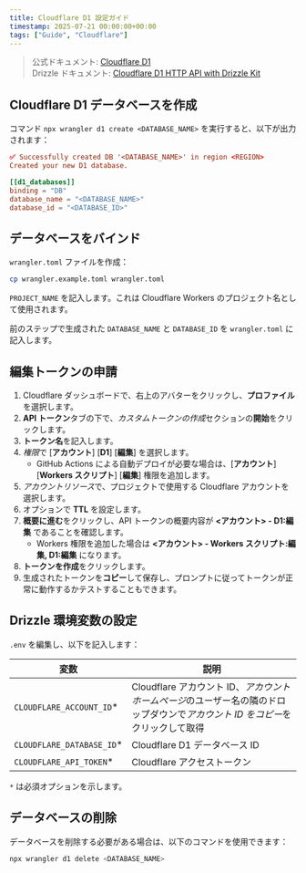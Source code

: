 ```yaml
---
title: Cloudflare D1 設定ガイド
timestamp: 2025-07-21 00:00:00+00:00
tags: ["Guide", "Cloudflare"]
---
```


> 公式ドキュメント: [Cloudflare D1](https://developers.cloudflare.com/d1/get-started/)\
> Drizzle ドキュメント: [Cloudflare D1 HTTP API with Drizzle Kit](https://orm.drizzle.team/docs/guides/d1-http-with-drizzle-kit)

## Cloudflare D1 データベースを作成

コマンド `npx wrangler d1 create <DATABASE_NAME>` を実行すると、以下が出力されます：

```toml
✅ Successfully created DB '<DATABASE_NAME>' in region <REGION>
Created your new D1 database.

[[d1_databases]]
binding = "DB"
database_name = "<DATABASE_NAME>"
database_id = "<DATABASE_ID>"
```

## データベースをバインド

`wrangler.toml` ファイルを作成：

```sh
cp wrangler.example.toml wrangler.toml
```

`PROJECT_NAME` を記入します。これは Cloudflare Workers のプロジェクト名として使用されます。

前のステップで生成された `DATABASE_NAME` と `DATABASE_ID` を `wrangler.toml` に記入します。

## 編集トークンの申請

1. Cloudflare ダッシュボードで、右上のアバターをクリックし、**プロファイル**を選択します。
2. **API トークン**タブの下で、*カスタムトークンの作成*セクションの**開始**をクリックします。
3. **トークン名**を記入します。
4. *権限*で [**アカウント**] [**D1**] [**編集**] を選択します。
    - GitHub Actions による自動デプロイが必要な場合は、[**アカウント**] [**Workers スクリプト**] [**編集**] 権限を追加します。
5. *アカウントリソース*で、プロジェクトで使用する Cloudflare アカウントを選択します。
6. オプションで **TTL** を設定します。
7. **概要に進む**をクリックし、API トークンの概要内容が **<アカウント> - D1:編集** であることを確認します。
    - Workers 権限を追加した場合は **<アカウント> - Workers スクリプト:編集, D1:編集** になります。
8. **トークンを作成**をクリックします。
9. 生成されたトークンを**コピー**して保存し、プロンプトに従ってトークンが正常に動作するかテストすることもできます。

## Drizzle 環境変数の設定

`.env` を編集し、以下を記入します：

| 変数 | 説明 |
| - | - |
| `CLOUDFLARE_ACCOUNT_ID`* | Cloudflare アカウント ID、*アカウントホームページ*のユーザー名の隣のドロップダウンで*アカウント ID をコピー*をクリックして取得 |
| `CLOUDFLARE_DATABASE_ID`* | Cloudflare D1 データベース ID |
| `CLOUDFLARE_API_TOKEN`* | Cloudflare アクセストークン |

`*` は必須オプションを示します。

## データベースの削除

データベースを削除する必要がある場合は、以下のコマンドを使用できます：

```sh
npx wrangler d1 delete <DATABASE_NAME>
```
